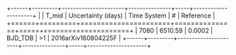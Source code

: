 +------+---------+----------------------+---------------+-----+---------------------+
|      |   T_mid |   Uncertainty (days) | Time System   | #   | Reference           |
+======+=========+======================+===============+=====+=====================+
| 7080 | 6510.59 |               0.0002 | BJD_TDB       | >1  | 2016arXiv160804225F |
+------+---------+----------------------+---------------+-----+---------------------+